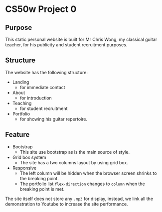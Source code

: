 # CS50w Project 0

## Purpose

This static personal website is built for Mr Chris Wong, my classical guitar teacher, for his publicity and student recruitment purposes.

## Structure

The website has the following structure:

- Landing
  - for immediate contact
- About
  - for introduction
- Teaching
  - for student recruitment
- Portfolio
  - for showing his guitar repertoire.

## Feature

- Bootstrap
  - This site use bootstrap as is the main source of style.
- Grid box system
  - The site has a two columns layout by using grid box.
- Responsive
  - The left column will be hidden when the browser screen shrinks to the breaking point.
  - The portfolio list `flex-direction` changes to `column` when the breaking point is met.

The site itself does not store any `.mp3` for display, instead, we link all the demonstration to Youtube to increase the site performance.
